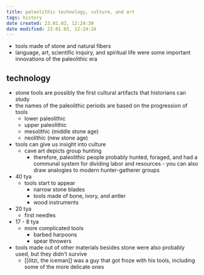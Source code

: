 ```yaml
---
title: paleolithic technology, culture, and art
tags: history
date created: 23.01.03, 12:24:30
date modified: 23.01.03, 12:24:34
---
```


- tools made of stone and natural fibers
- language, art, scientific inquiry, and spiritual life were some important innovations of the paleolithic era

## technology

- stone tools are possibly the first cultural artifacts that historians can study
- the names of the paleolithic periods are based on the progression of tools
	- lower paleolithic
	- upper paleolithic
	- mesolithic (middle stone age)
	- neolithic (new stone age)
- tools can give us insight into culture
	- cave art depicts group hunting
		- therefore, paleolithic people probably hunted, foraged, and had a communal system for dividing labor and resources - you can also draw analogies to modern hunter-gatherer groups
- 40 tya
	- tools start to appear
		- narrow stone blades
		- tools made of bone, ivory, and antler
		- wood instruments
- 20 tya
	- first needles
- 17 - 8 tya
	- more complicated tools
		- barbed harpoons
		- spear throwers
- tools made out of other materials besides stone were also probably used, but they didn't survive
	- [[ötzi, the iceman]] was a guy that got froze with his tools, including some of the more delicate ones
